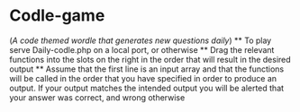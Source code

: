 # Codle-game

(*A code themed wordle that generates new questions daily*)
**
To play serve Daily-codle.php on a local port, or otherwise
**
Drag the relevant functions into the slots on the right in the order that will result in the desired output
**
Assume that the first line is an input array and that the functions will be called in the order that
you have specified in order to produce an output. If your output matches the intended output you will be alerted
that your answer was correct, and wrong otherwise
